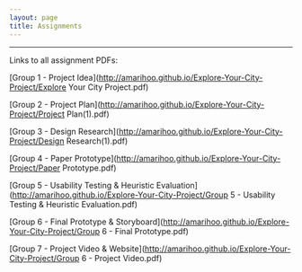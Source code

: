 ```yaml
---
layout: page
title: Assignments
---
```

---
Links to all assignment PDFs:

[Group 1 - Project Idea](http://amarihoo.github.io/Explore-Your-City-Project/Explore Your City Project.pdf)

[Group 2 - Project Plan](http://amarihoo.github.io/Explore-Your-City-Project/Project Plan(1).pdf)

[Group 3 - Design Research](http://amarihoo.github.io/Explore-Your-City-Project/Design Research(1).pdf)

[Group 4 - Paper Prototype](http://amarihoo.github.io/Explore-Your-City-Project/Paper Prototype.pdf)

[Group 5 - Usability Testing & Heuristic Evaluation](http://amarihoo.github.io/Explore-Your-City-Project/Group 5 - Usability 
Testing & Heuristic Evaluation.pdf)

[Group 6 - Final Prototype & Storyboard](http://amarihoo.github.io/Explore-Your-City-Project/Group 6 - Final Prototype.pdf)

[Group 7 - Project Video & Website](http://amarihoo.github.io/Explore-Your-City-Project/Group 6 - Project Video.pdf)
 
        
      
